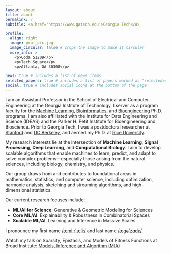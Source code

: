 ```yaml
---
layout: about
title: about
permalink: /
subtitle: <a href='https://www.gatech.edu'>Georgia Tech</a>

profile:
  align: right
  image: prof_pic.jpg
  image_circular: false # crops the image to make it circular
  more_info: >
    <p>Coda S1209</p>
    <p>Tech Square</p>
    <p>Atlanta, GA 30308</p>

news: true # includes a list of news items
selected_papers: true # includes a list of papers marked as "selected={true}"
social: true # includes social icons at the bottom of the page
---
```


I am an Assistant Professor in the School of Electrical and Computer Engineering at the Georgia Institute of Technology. I server as a program faculty for the [Machine Learning](https://ml.gatech.edu/phd), [Bioinformatics](https://bioinformatics.gatech.edu), and [Bioengineering](https://bioengineering.gatech.edu) Ph.D. programs. I am also affilliated with the Institute for Data Engineering and Science (IDEAS) and the Parker H. Petit Institute for Bioengineering and Bioscience. Prior to Georgia Tech, I was a postdoctoral researcher at [Stanford](https://www.stanford.edu) and [UC Berkeley](https://www.berkeley.edu), and aerned my Ph.D. at [Rice University](https://www.rice.edu/).

My research interests lie at the intersection of <b>Machine Learning</b>, <b>Signal Processing</b>, <b>Deep Learning</b>, and <b>Computational Biology</b>. I aim to develop scalable algorithms that enable machines to learn, predict, and adapt to solve complex problems—especially those arising from the natural sciences, including biology, chemistry, and physics. 

Our group draws from and contributes to foundational areas in mathematics, statistics, and computer science, including optimization, harmonic analysis, sketching and streaming algorithms, and high-dimensional statistics.

Our current research focuses include:

<ul class="skill-list">
    <li><b>ML/AI for Science</b>: Generative & Geometric Modeling for Sciences</li>
    <li><b>Core ML/AI</b>: Explainability & Robustness in Combinatorial Spaces</li>
    <li><b>Scalable ML/AI</b>: Learning and Inference in Massive Scales</li>
    </ul>

I pronounce my first name <a href='https://www.youtube.com/watch?v=T6GOCS5fmeg&t=4s'>/æmi:r'æli:/</a> and last name <a href='https://www.youtube.com/watch?v=6efdOZye2Ig'>/ægə'zɑdɛ/</a>.

Watch my talk on Sparsity, Epistasis, and Models of Fitness Functions at Broad Institute: <a href='https://www.youtube.com/watch?v=gxYd1cHmbl8'>Models, Inference and Algorithm (MIA)</a>


